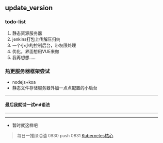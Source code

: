 ## update_version
### todo-list
1. 静态资源服务器
2. jenkins打包上传解压归纳
3. 一个小小的控制后台，带权限处理
4. 优化，界面想用VUE来做
5. 我再想想.....
### 热更服务器框架尝试
* nodejs+koa
* 静态文件存储服务器外加一点点配置的小后台
***
#### 最后我就试一试md语法
---
___
* 暂时就这样吧
> 每日一推绿油油
> 0830 push
> 0831 [Kubernetes核心](http://www.dockone.io/article/932)
